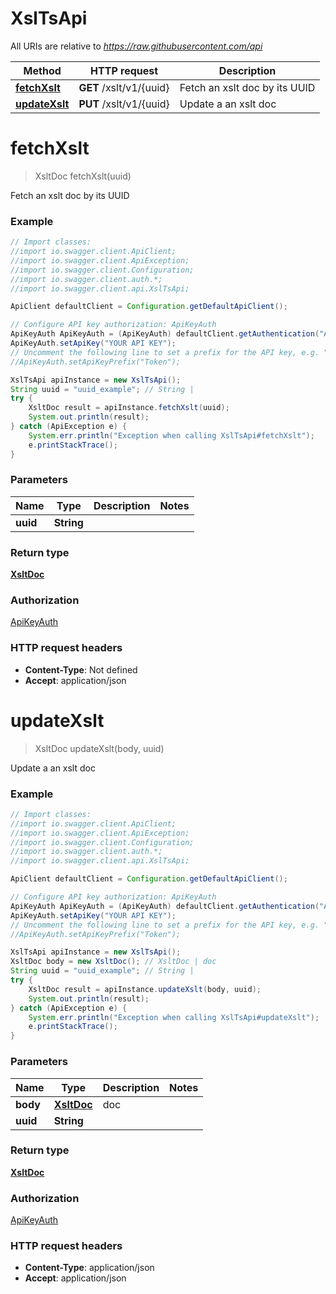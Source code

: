 # XslTsApi

All URIs are relative to *https://raw.githubusercontent.com/api*

Method | HTTP request | Description
------------- | ------------- | -------------
[**fetchXslt**](XslTsApi.md#fetchXslt) | **GET** /xslt/v1/{uuid} | Fetch an xslt doc by its UUID
[**updateXslt**](XslTsApi.md#updateXslt) | **PUT** /xslt/v1/{uuid} | Update a an xslt doc

<a name="fetchXslt"></a>
# **fetchXslt**
> XsltDoc fetchXslt(uuid)

Fetch an xslt doc by its UUID

### Example
```java
// Import classes:
//import io.swagger.client.ApiClient;
//import io.swagger.client.ApiException;
//import io.swagger.client.Configuration;
//import io.swagger.client.auth.*;
//import io.swagger.client.api.XslTsApi;

ApiClient defaultClient = Configuration.getDefaultApiClient();

// Configure API key authorization: ApiKeyAuth
ApiKeyAuth ApiKeyAuth = (ApiKeyAuth) defaultClient.getAuthentication("ApiKeyAuth");
ApiKeyAuth.setApiKey("YOUR API KEY");
// Uncomment the following line to set a prefix for the API key, e.g. "Token" (defaults to null)
//ApiKeyAuth.setApiKeyPrefix("Token");

XslTsApi apiInstance = new XslTsApi();
String uuid = "uuid_example"; // String | 
try {
    XsltDoc result = apiInstance.fetchXslt(uuid);
    System.out.println(result);
} catch (ApiException e) {
    System.err.println("Exception when calling XslTsApi#fetchXslt");
    e.printStackTrace();
}
```

### Parameters

Name | Type | Description  | Notes
------------- | ------------- | ------------- | -------------
 **uuid** | **String**|  |

### Return type

[**XsltDoc**](XsltDoc.md)

### Authorization

[ApiKeyAuth](../README.md#ApiKeyAuth)

### HTTP request headers

 - **Content-Type**: Not defined
 - **Accept**: application/json

<a name="updateXslt"></a>
# **updateXslt**
> XsltDoc updateXslt(body, uuid)

Update a an xslt doc

### Example
```java
// Import classes:
//import io.swagger.client.ApiClient;
//import io.swagger.client.ApiException;
//import io.swagger.client.Configuration;
//import io.swagger.client.auth.*;
//import io.swagger.client.api.XslTsApi;

ApiClient defaultClient = Configuration.getDefaultApiClient();

// Configure API key authorization: ApiKeyAuth
ApiKeyAuth ApiKeyAuth = (ApiKeyAuth) defaultClient.getAuthentication("ApiKeyAuth");
ApiKeyAuth.setApiKey("YOUR API KEY");
// Uncomment the following line to set a prefix for the API key, e.g. "Token" (defaults to null)
//ApiKeyAuth.setApiKeyPrefix("Token");

XslTsApi apiInstance = new XslTsApi();
XsltDoc body = new XsltDoc(); // XsltDoc | doc
String uuid = "uuid_example"; // String | 
try {
    XsltDoc result = apiInstance.updateXslt(body, uuid);
    System.out.println(result);
} catch (ApiException e) {
    System.err.println("Exception when calling XslTsApi#updateXslt");
    e.printStackTrace();
}
```

### Parameters

Name | Type | Description  | Notes
------------- | ------------- | ------------- | -------------
 **body** | [**XsltDoc**](XsltDoc.md)| doc |
 **uuid** | **String**|  |

### Return type

[**XsltDoc**](XsltDoc.md)

### Authorization

[ApiKeyAuth](../README.md#ApiKeyAuth)

### HTTP request headers

 - **Content-Type**: application/json
 - **Accept**: application/json

